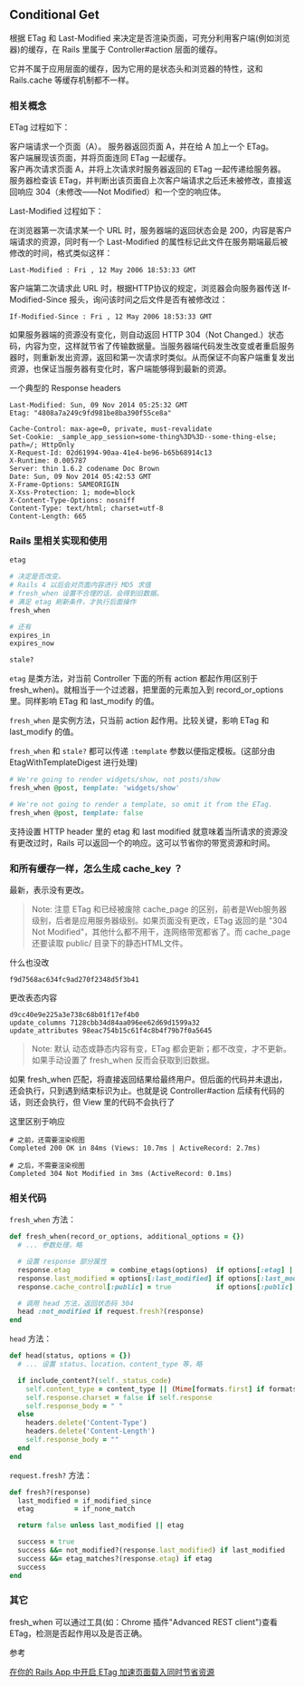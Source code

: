 ## Conditional Get

根据 ETag 和 Last-Modified 来决定是否渲染页面，可充分利用客户端(例如浏览器)的缓存，在 Rails 里属于 Controller#action 层面的缓存。

它并不属于应用层面的缓存，因为它用的是状态头和浏览器的特性，这和 Rails.cache 等缓存机制都不一样。

### 相关概念

ETag 过程如下：

客户端请求一个页面（A）。 服务器返回页面 A，并在给 A 加上一个 ETag。  
客户端展现该页面，并将页面连同 ETag 一起缓存。  
客户再次请求页面 A，并将上次请求时服务器返回的 ETag 一起传递给服务器。  
服务器检查该 ETag，并判断出该页面自上次客户端请求之后还未被修改，直接返回响应 304（未修改——Not Modified）和一个空的响应体。

Last-Modified 过程如下：

在浏览器第一次请求某一个 URL 时，服务器端的返回状态会是 200，内容是客户端请求的资源，同时有一个 Last-Modified 的属性标记此文件在服务期端最后被修改的时间，格式类似这样：  

```
Last-Modified : Fri , 12 May 2006 18:53:33 GMT  
```

客户端第二次请求此 URL 时，根据HTTP协议的规定，浏览器会向服务器传送 If-Modified-Since 报头，询问该时间之后文件是否有被修改过：  

```
If-Modified-Since : Fri , 12 May 2006 18:53:33 GMT  
```

如果服务器端的资源没有变化，则自动返回 HTTP 304（Not Changed.）状态码，内容为空，这样就节省了传输数据量。当服务器端代码发生改变或者重启服务器时，则重新发出资源，返回和第一次请求时类似。从而保证不向客户端重复发出资源，也保证当服务器有变化时，客户端能够得到最新的资源。

一个典型的 Response headers

```
Last-Modified: Sun, 09 Nov 2014 05:25:32 GMT 
Etag: "4808a7a249c9fd981be8ba390f55ce8a"

Cache-Control: max-age=0, private, must-revalidate 
Set-Cookie: _sample_app_session=some-thing%3D%3D--some-thing-else; path=/; HttpOnly 
X-Request-Id: 02d61994-90aa-41e4-be96-b65b68914c13
X-Runtime: 0.005787
Server: thin 1.6.2 codename Doc Brown 
Date: Sun, 09 Nov 2014 05:42:53 GMT 
X-Frame-Options: SAMEORIGIN
X-Xss-Protection: 1; mode=block
X-Content-Type-Options: nosniff
Content-Type: text/html; charset=utf-8 
Content-Length: 665 
```

### Rails 里相关实现和使用

```ruby
etag

# 决定是否改变。
# Rails 4 以后会对页面内容进行 MD5 求值
# fresh_when 设置不合理的话，会得到旧数据。
# 满足 etag 刷新条件，才执行后面操作
fresh_when

# 还有
expires_in
expires_now

stale?
```

`etag` 是类方法，对当前 Controller 下面的所有 action 都起作用(区别于 fresh_when)。就相当于一个过滤器，把里面的元素加入到 record_or_options 里。同样影响 ETag 和 last_modify 的值。

`fresh_when` 是实例方法，只当前 action 起作用。比较关键，影响 ETag 和 last_modify 的值。

`fresh_when` 和 `stale?` 都可以传递 `:template` 参数以便指定模板。(这部分由 EtagWithTemplateDigest 进行处理)

```ruby
# We're going to render widgets/show, not posts/show
fresh_when @post, template: 'widgets/show'

# We're not going to render a template, so omit it from the ETag.
fresh_when @post, template: false
```

支持设置 HTTP header 里的 etag 和 last modified 就意味着当所请求的资源没有更改过时，Rails 可以返回一个的响应。这可以节省你的带宽资源和时间。

### 和所有缓存一样，怎么生成 cache_key ？

最新，表示没有更改。

> Note: 注意 ETag 和已经被废除 cache_page 的区别，前者是Web服务器级别，后者是应用服务器级别。如果页面没有更改，ETag 返回的是 "304 Not Modified"，其他什么都不用干，连网络带宽都省了。而 cache_page 还要读取 public/ 目录下的静态HTML文件。

什么也没改 

```
f9d7568ac634fc9ad270f2348d5f3b41
```

更改表态内容 

```
d9cc40e9e225a3e738c68b01f17ef4b0
update_columns 7128cbb34d84aa096ee62d69d1599a32
update_attributes 98eac754b15c61f4c8b4f79b7f0a5645
```

> Note: 默认 动态或静态内容有变，ETag 都会更新；都不改变，才不更新。如果手动设置了 fresh_when 反而会获取到旧数据。

如果 fresh_when 匹配，将直接返回结果给最终用户。但后面的代码并未退出，还会执行，只到遇到结束标识为止。也就是说 Controller#action 后续有代码的话，则还会执行，但 View 里的代码不会执行了

这里区别于响应

```
# 之前，还需要渲染视图
Completed 200 OK in 84ms (Views: 10.7ms | ActiveRecord: 2.7ms)

# 之后，不需要渲染视图
Completed 304 Not Modified in 3ms (ActiveRecord: 0.1ms)
```

### 相关代码

`fresh_when` 方法：

```ruby
def fresh_when(record_or_options, additional_options = {})
  # ... 参数处理，略

  # 设置 response 部分属性
  response.etag          = combine_etags(options)  if options[:etag] || options[:template]
  response.last_modified = options[:last_modified] if options[:last_modified]
  response.cache_control[:public] = true           if options[:public]

  # 调用 head 方法，返回状态码 304
  head :not_modified if request.fresh?(response)
end
```

`head` 方法：

```ruby
def head(status, options = {})
  # ... 设置 status、location、content_type 等，略

  if include_content?(self._status_code)
    self.content_type = content_type || (Mime[formats.first] if formats)
    self.response.charset = false if self.response
    self.response_body = " "
  else
    headers.delete('Content-Type')
    headers.delete('Content-Length')
    self.response_body = ""
  end
end
```

`request.fresh?` 方法：

```ruby
def fresh?(response)
  last_modified = if_modified_since
  etag          = if_none_match

  return false unless last_modified || etag

  success = true
  success &&= not_modified?(response.last_modified) if last_modified
  success &&= etag_matches?(response.etag) if etag
  success
end
```

### 其它

fresh_when 可以通过工具(如：Chrome 插件"Advanced REST client")查看 ETag，检测是否起作用以及是否正确。

参考

[在你的 Rails App 中开启 ETag 加速页面载入同时节省资源](http://huacnlee.com/blog/use-etag-in-your-rails-app-to-speed-up-loading/)

